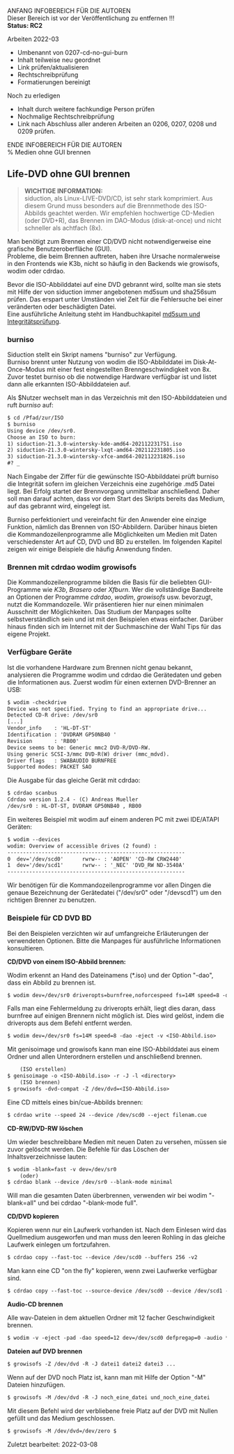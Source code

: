 ANFANG   INFOBEREICH FÜR DIE AUTOREN  
Dieser Bereich ist vor der Veröffentlichung zu entfernen !!!  
**Status: RC2**

Arbeiten 2022-03
+ Umbenannt von 0207-cd-no-gui-burn
+ Inhalt teilweise neu geordnet
+ Link prüfen/aktualisieren
+ Rechtschreibprüfung
+ Formatierungen bereinigt

Noch zu erledigen
+ Inhalt durch weitere fachkundige Person prüfen
+ Nochmalige Rechtschreibprüfung
+ Link nach Abschluss aller anderen Arbeiten an 0206, 0207, 0208 und 0209 prüfen.

ENDE   INFOBEREICH FÜR DIE AUTOREN  
% Medien ohne GUI brennen

## Life-DVD ohne GUI brennen

> **WICHTIGE INFORMATION:**  
> siduction, als Linux-LIVE-DVD/CD, ist sehr stark komprimiert. Aus diesem Grund muss besonders auf die Brennmethode des ISO-Abbilds geachtet werden. Wir empfehlen hochwertige CD-Medien (oder DVD+R), das Brennen im DAO-Modus (disk-at-once) und nicht schneller als achtfach (8x).

Man benötigt zum Brennen einer CD/DVD nicht notwendigerweise eine grafische Benutzeroberfläche (GUI).  
Probleme, die beim Brennen auftreten, haben ihre Ursache normalerweise in den Frontends wie K3b, nicht so häufig in den Backends wie growisofs, wodim oder cdrdao.

Bevor die ISO-Abbilddatei auf eine DVD gebrannt wird, sollte man sie stets mit Hilfe der von siduction immer angebotenen md5sum und sha256sum prüfen. Das erspart unter Umständen viel Zeit für die Fehlersuche bei einer veränderten oder beschädigten Datei.  
Eine ausführliche Anleitung steht im Handbuchkapitel [md5sum und Integritätsprüfung](0206-iso-dl_de.md#md5sum-und-integritätsprüfung).

### burniso

Siduction stellt ein Skript namens "burniso" zur Verfügung.  
Burniso brennt unter Nutzung von wodim die ISO-Abbilddatei im Disk-At-Once-Modus mit einer fest eingestellten Brenngeschwindigkeit von 8x. Zuvor testet burniso ob die notwendige Hardware verfügbar ist und listet dann alle erkannten ISO-Abbilddateien auf. 

Als $Nutzer wechselt man in das Verzeichnis mit den ISO-Abbilddateien und ruft *burniso* auf:

~~~txt
$ cd /Pfad/zur/ISO
$ burniso
Using device /dev/sr0.
Choose an ISO to burn: 
1) siduction-21.3.0-wintersky-kde-amd64-202112231751.iso
2) siduction-21.3.0-wintersky-lxqt-amd64-202112231805.iso
3) siduction-21.3.0-wintersky-xfce-amd64-202112231826.iso
#? _
~~~

Nach Eingabe der Ziffer für die gewünschte ISO-Abbilddatei prüft burniso die Integrität sofern im gleichen Verzeichnis eine zugehörige .md5 Datei liegt. Bei Erfolg startet der Brennvorgang unmittelbar anschließend. Daher soll man darauf achten, dass vor dem Start des Skripts bereits das Medium, auf das gebrannt wird, eingelegt ist.

Burniso perfektioniert und vereinfacht für den Anwender eine einzige Funktion, nämlich das Brennen von ISO-Abbildern. Darüber hinaus bieten die Kommandozeilenprogramme alle Möglichkeiten um Medien mit Daten verschiedenster Art auf CD, DVD und BD zu erstellen. Im folgenden Kapitel zeigen wir einige Beispiele die häufig Anwendung finden.

### Brennen mit cdrdao wodim growisofs

Die Kommandozeilenprogramme bilden die Basis für die beliebten GUI-Programme wie *K3b*, *Brasero* oder *Xfburn*. Wer die vollständige Bandbreite an Optionen der Programme *cdrdao*, *wodim*, *growisofs* usw. bevorzugt, nutzt die Kommandozeile. Wir präsentieren hier nur einen minimalen Ausschnitt der Möglichkeiten. Das Studium der Manpages sollte selbstverständlich sein und ist mit den Beispielen etwas einfacher. Darüber hinaus finden sich im Internet mit der Suchmaschine der Wahl Tips für das eigene Projekt.

### Verfügbare Geräte

Ist die vorhandene Hardware zum Brennen nicht genau bekannt, analysieren die Programme wodim und cdrdao die Gerätedaten und geben die Informationen aus. Zuerst wodim für einen externen DVD-Brenner an USB:

~~~txt
$ wodim -checkdrive
Device was not specified. Trying to find an appropriate drive...
Detected CD-R drive: /dev/sr0
[...]
Vendor_info    : 'HL-DT-ST'
Identification : 'DVDRAM GP50NB40 '
Revision       : 'RB00'
Device seems to be: Generic mmc2 DVD-R/DVD-RW.
Using generic SCSI-3/mmc DVD-R(W) driver (mmc_mdvd).
Driver flags   : SWABAUDIO BURNFREE 
Supported modes: PACKET SAO
~~~

Die Ausgabe für das gleiche Gerät mit cdrdao:

~~~txt
$ cdrdao scanbus
Cdrdao version 1.2.4 - (C) Andreas Mueller
/dev/sr0 : HL-DT-ST, DVDRAM GP50NB40 , RB00
~~~

Ein weiteres Beispiel mit wodim auf einem anderen PC mit zwei IDE/ATAPI Geräten:

~~~txt
$ wodim --devices
wodim: Overview of accessible drives (2 found) :
---------------------------------------------------------
0  dev='/dev/scd0'      rwrw-- : 'AOPEN' 'CD-RW CRW2440'
1  dev='/dev/scd1'      rwrw-- : '_NEC' 'DVD_RW ND-3540A'
---------------------------------------------------------
~~~

Wir benötigen für die Kommandozeilenprogramme vor allen Dingen die genaue Bezeichnung der Gerätedatei ("/dev/sr0" oder "/devscd1") um den richtigen Brenner zu benutzen.

### Beispiele für CD DVD BD

Bei den Beispielen verzichten wir auf umfangreiche Erläuterungen der verwendeten Optionen. Bitte die Manpages für ausführliche Informationen konsultieren.

**CD/DVD von einem ISO-Abbild brennen:**

Wodim erkennt an Hand des Dateinamens (*.iso) und der Option "-dao", dass ein Abbild zu brennen ist.

~~~txt
$ wodim dev=/dev/sr0 driveropts=burnfree,noforcespeed fs=14M speed=8 -dao -eject -v <ISO-Abbild.iso>
~~~

Falls man eine Fehlermeldung zu driveropts erhält, liegt dies daran, dass burnfree auf einigen Brennern nicht möglich ist. Dies wird gelöst, indem die driveropts aus dem Befehl entfernt werden.

~~~txt
$ wodim dev=/dev/sr0 fs=14M speed=8 -dao -eject -v <ISO-Abbild.iso>
~~~

Mit genisoimage und growisofs kann man eine ISO-Abbilddatei aus einem Ordner und allen Unterordnern erstellen und anschließend brennen.

~~~txt
    (ISO erstellen)
$ genisoimage -o <ISO-Abbild.iso> -r -J -l <directory>
    (ISO brennen)
$ growisofs -dvd-compat -Z /dev/dvd=<ISO-Abbild.iso>
~~~

Eine CD mittels eines bin/cue-Abbilds brennen:

~~~txt
$ cdrdao write --speed 24 --device /dev/scd0 --eject filenam.cue
~~~

**CD-RW/DVD-RW löschen**

Um wieder beschreibbare Medien mit neuen Daten zu versehen, müssen sie zuvor gelöscht werden. Die Befehle für das Löschen der Inhaltsverzeichnisse lauten:

~~~txt
$ wodim -blank=fast -v dev=/dev/sr0
    (oder)
$ cdrdao blank --device /dev/sr0 --blank-mode minimal
~~~

Will man die gesamten Daten überbrennen, verwenden wir bei wodim "-blank=all" und bei cdrdao "-blank-mode full".

**CD/DVD kopieren**

Kopieren wenn nur ein Laufwerk vorhanden ist. Nach dem Einlesen wird das Quellmedium ausgeworfen und man muss den leeren Rohling in das gleiche Laufwerk einlegen um fortzufahren.

~~~txt
$ cdrdao copy --fast-toc --device /dev/scd0 --buffers 256 -v2
~~~

Man kann eine CD "on the fly" kopieren, wenn zwei Laufwerke verfügbar sind.

~~~txt
$ cdrdao copy --fast-toc --source-device /dev/scd0 --device /dev/scd1 --on-the-fly --buffers 256 --eject -v2
~~~

**Audio-CD brennen**

Alle wav-Dateien in dem aktuellen Ordner mit 12 facher Geschwindigkeit brennen.

~~~txt
$ wodim -v -eject -pad -dao speed=12 dev=/dev/scd0 defpregap=0 -audio *.wav
~~~

**Dateien auf DVD brennen**

~~~txt
$ growisofs -Z /dev/dvd -R -J datei1 datei2 datei3 ...
~~~

Wenn auf der DVD noch Platz ist, kann man mit Hilfe der Option "-M" Dateien hinzufügen.

~~~txt
$ growisofs -M /dev/dvd -R -J noch_eine_datei und_noch_eine_datei
~~~

Mit diesem Befehl wird der verbliebene freie Platz auf der DVD mit Nullen gefüllt und das Medium geschlossen.

~~~txt
$ growisofs -M /dev/dvd=/dev/zero $
~~~~

<div id="rev">Zuletzt bearbeitet: 2022-03-08</div>
